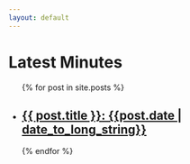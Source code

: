 ```yaml
---
layout: default
---
```

<h1>Latest Minutes</h1>

<ul>
  {% for post in site.posts %}
    <li>
      <h2><a href="{{ post.url }}">{{ post.title }}: {{post.date | date_to_long_string}}</a></h2>
    </li>
  {% endfor %}
</ul>

